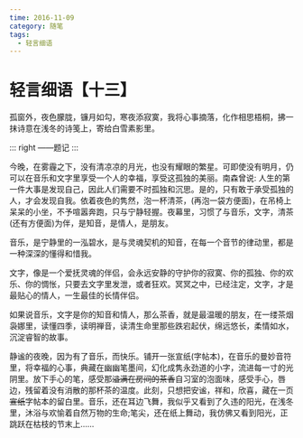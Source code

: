 ```yaml
---
time: 2016-11-09
category: 随笔
tags:
  - 轻言细语
---
```


# 轻言细语【十三】

孤窗外，夜色朦胧，镰月如勾，寒夜添寂寞，我将心事摘落，化作相思梧桐，拂一抹诗意在浅冬的诗笺上，寄给白雪素影里。

::: right
——题记
:::

今晚，在雾霾之下，没有清凉凉的月光，也没有耀眼的繁星。可即使没有明月，仍可以在音乐和文字里享受一个人的幸福，享受这孤独的美丽。南森曾说: 人生的第一件大事是发现自己，因此人们需要不时孤独和沉思。是的，只有敢于承受孤独的人，才会发现自我。依着夜色的隽然，泡一杯清茶，(再泡一袋方便面)，在吊椅上呆呆的小坐，不予喧嚣奔跑，只与宁静轻握。夜幕里，习惯了与音乐，文字，清茶(还有方便面)为伴，是知音，是情人，是朋友。

音乐，是宁静里的一泓碧水，是与灵魂契机的知音，在每一个音节的律动里，都是一种深深的懂得和惜我。

文字，像是一个爱抚灵魂的伴侣，会永远安静的守护你的寂寞、你的孤独、你的欢乐、你的惆怅，只要去文字里发泄，或者狂欢。冥冥之中，已经注定，文字，才是最贴心的情人，一生最佳的长情伴侣。

如果说音乐，文字是你的知音和情人，那么茶香，就是最温暖的朋友，在一缕茶烟袅娜里，读懂四季，读明禅音，读清生命里那些跌宕起伏，绵远悠长，柔情如水，沉淀睿智的故事。

静谧的夜晚，因为有了音乐，而快乐。铺开一张宣纸(字帖本)，在音乐的曼妙音符里，将幸福的心事，典藏在幽幽笔墨间，幻化成隽永劲道的小字，流进每一寸的光阴里。放下手心的笔，感受那~~溢满在房间的茶香~~自习室的泡面味，感受手心，唇边，残留着没有消散的那杯茶的温度。此刻，只想把安谧，祥和，欣喜，藏在一页~~宣纸~~字帖本的留白里。音乐，还在耳边飞舞，我似乎又看到了久违的阳光，在浅冬里，沐浴与欢愉着自然万物的生命;笔尖，还在纸上舞动，我仿佛又看到阳光，正跳跃在枯枝的节末上……
